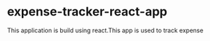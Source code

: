 # expense-tracker-react-app
This application is build using react.This app is used to track expense
